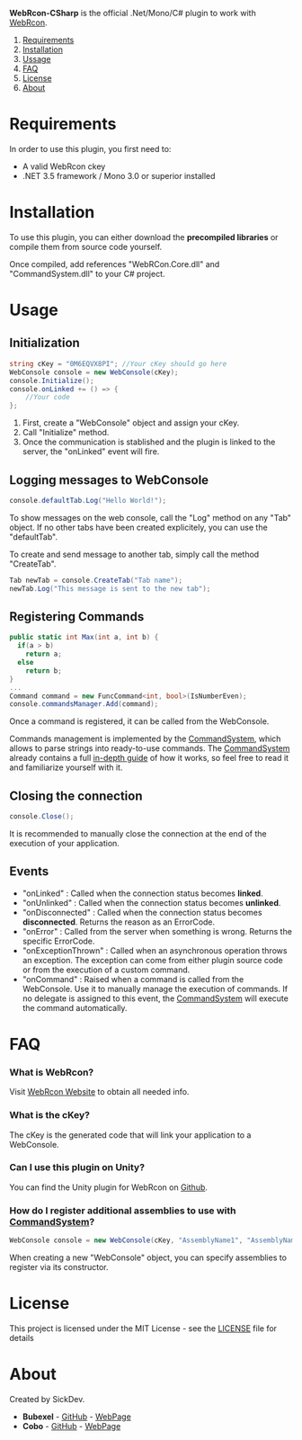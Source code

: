 **WebRcon-CSharp** is the official .Net/Mono/C# plugin to work with [WebRcon](http://www.webrcon.com/).

1. [Requirements](#requirements)
2. [Installation](#installation)
3. [Ussage](#usage)
4. [FAQ](#faq)
5. [License](#license)
6. [About](#about)

# Requirements
In order to use this plugin, you first need to:
- A valid WebRcon ckey
- .NET 3.5 framework / Mono 3.0 or superior installed

# Installation
To use this plugin, you can either download the **precompiled libraries** or compile them from source code yourself.

Once compiled, add references "WebRCon.Core.dll" and "CommandSystem.dll" to your C# project.

# Usage
## Initialization
```C#
string cKey = "0M6EQVX8PI"; //Your cKey should go here
WebConsole console = new WebConsole(cKey);
console.Initialize();
console.onLinked += () => {
    //Your code
};
```
1. First, create a "WebConsole" object and assign your cKey.
2. Call "Initialize" method.
3. Once the communication is stablished and the plugin is linked to the server, the "onLinked" event will fire.

## Logging messages to WebConsole
```C#
console.defaultTab.Log("Hello World!");
```
To show messages on the web console, call the "Log" method on any "Tab" object.
If no other tabs have been created explicitely, you can use the "defaultTab".

To create and send message to another tab, simply call the method "CreateTab".
```C#
Tab newTab = console.CreateTab("Tab name");
newTab.Log("This message is sent to the new tab");
```

## Registering Commands
```C#
public static int Max(int a, int b) {
  if(a > b)
    return a;
  else
    return b;
}
...
Command command = new FuncCommand<int, bool>(IsNumberEven);
console.commandsManager.Add(command);
```
Once a command is registered, it can be called from the WebConsole.

Commands management is implemented by the [CommandSystem](https://github.com/Cobo3/CommandSystem), which allows to parse strings into ready-to-use commands.
The [CommandSystem](https://github.com/Cobo3/CommandSystem) already contains a full [in-depth guide](https://github.com/Cobo3/CommandSystem) of how it works, so feel free to read it  and familiarize yourself with it.

## Closing the connection
```C#
console.Close();
```
It is recommended to manually close the connection at the end of the execution of your application.

## Events
- "onLinked" : Called when the connection status becomes **linked**.
- "onUnlinked" : Called when the connection status becomes **unlinked**.
- "onDisconnected" : Called when the connection status becomes **disconnected**. Returns the reason as an ErrorCode.
- "onError" : Called from the server when something is wrong. Returns the specific ErrorCode.
- "onExceptionThrown" : Called when an asynchronous operation throws an exception. The exception can come from either plugin source code or from the execution of a custom command.
- "onCommand" : Raised when a command is called from the WebConsole. Use it to manually manage the execution of commands. If no delegate is assigned to this event, the [CommandSystem](https://github.com/Cobo3/CommandSystem) will execute the command automatically.

# FAQ
### What is WebRcon?
Visit [WebRcon Website](http://www.webrcon.com) to obtain all needed info.

### What is the cKey?
The cKey is the generated code that will link your application to a WebConsole.

### Can I use this plugin on Unity?
You can find the Unity plugin for WebRcon on [Github](https://github.com/Sick-Dev/WebRcon-Unity).

### How do I register additional assemblies to use with [CommandSystem](https://github.com/Cobo3/CommandSystem)?
```C#
WebConsole console = new WebConsole(cKey, "AssemblyName1", "AssemblyName2");
```
When creating a new "WebConsole" object, you can specify assemblies to register via its constructor.

# License
This project is licensed under the MIT License - see the [LICENSE](LICENSE) file for details

# About
Created by SickDev.
- **Bubexel** - [GitHub](https://github.com/serk7) - [WebPage](http://www.bubexel.com)
- **Cobo** - [GitHub](https://github.com/Cobo3) - [WebPage](https://coboantonio.wordpress.com/)
